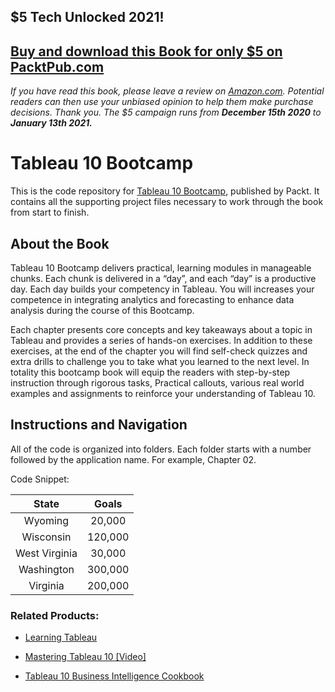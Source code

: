 ## $5 Tech Unlocked 2021!
[Buy and download this Book for only $5 on PacktPub.com](https://www.packtpub.com/product/tableau-10-bootcamp/9781787285132)
-----
*If you have read this book, please leave a review on [Amazon.com](https://www.amazon.com/gp/product/1787285138).     Potential readers can then use your unbiased opinion to help them make purchase decisions. Thank you. The $5 campaign         runs from __December 15th 2020__ to __January 13th 2021.__*

# Tableau 10 Bootcamp
This is the code repository for [Tableau 10 Bootcamp](https://www.packtpub.com/big-data-and-business-intelligence/tableau-10-bootcamp?utm_source=github&utm_medium=repository&utm_content=9781787285132), published by Packt. It contains all the supporting project files necessary to work through the book from start to finish. 

## About the Book
Tableau 10 Bootcamp delivers practical, learning modules in manageable chunks. Each chunk is delivered in a “day”, and each “day” is a productive day. Each day builds your competency in Tableau. You will increases your competence in integrating analytics and forecasting to enhance data analysis during the course of this Bootcamp.

Each chapter presents core concepts and key takeaways about a topic in Tableau and provides a series of hands-on exercises. In addition to these exercises, at the end of the chapter you will find self-check quizzes and extra drills to challenge you to take what you learned to the next level. In totality this bootcamp book will equip the readers with step-by-step instruction through rigorous tasks, Practical callouts, various real world examples and assignments to reinforce your understanding of Tableau 10.

## Instructions and Navigation

All of the code is organized into folders. Each folder starts with a number followed by the application name. For example, Chapter 02.

Code Snippet:

| __State__ | **Goals** |
|:-----:|:-----:|
| Wyoming | 20,000 |
| Wisconsin	| 120,000 |
| West Virginia | 30,000 |
| Washington | 300,000 |
| Virginia | 200,000 |

### Related Products:

 * [Learning Tableau](https://www.packtpub.com/big-data-and-business-intelligence/learning-tableau?utm_source=github&utm_medium=repository&utm_content=9781784391164) 
 
 * [Mastering Tableau 10 [Video]](https://www.packtpub.com/big-data-and-business-intelligence/mastering-tableau-10-video?utm_source=github&utm_medium=repository&utm_content=9781786463531)
 
 * [Tableau 10 Business Intelligence Cookbook](https://www.packtpub.com/big-data-and-business-intelligence/tableau-10-business-intelligence-cookbook?utm_source=github&utm_medium=repository&utm_content=9781786465634)



